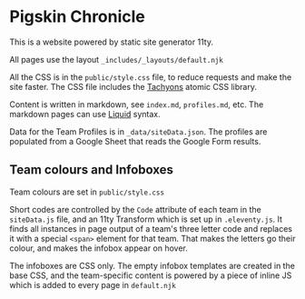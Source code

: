 # Pigskin Chronicle

This is a website powered by static site generator 11ty.

All pages use the layout `_includes/_layouts/default.njk`

All the CSS is in the `public/style.css` file, to reduce requests and make the site faster. The CSS file includes the [Tachyons][tac] atomic CSS library.

Content is written in markdown, see `index.md`, `profiles.md`, etc. The markdown pages can use [Liquid][lq] syntax.

Data for the Team Profiles is in `_data/siteData.json`. The profiles are populated from a Google Sheet that reads the Google Form results.

[lq]: https://www.11ty.dev/docs/languages/liquid/
[tac]: https://tachyons.io/

## Team colours and Infoboxes

Team colours are set in `public/style.css`

Short codes are controlled by the `Code` attribute of each team in the `siteData.js` file, and an 11ty Transform which is set up in `.eleventy.js`. It finds all instances in page output of a team's three letter code and replaces it with a special `<span>` element for that team. That makes the letters go their colour, and makes the infobox appear on hover.

The infoboxes are CSS only. The empty infobox templates are created in the base CSS, and the team-specific content is powered by a piece of inline JS which is added to every page in `default.njk`
